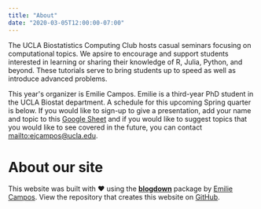```yaml
---
title: "About"
date: "2020-03-05T12:00:00-07:00"
---
```


The UCLA Biostatistics Computing Club hosts casual seminars focusing on computational topics. We apsire to encourage and support students interested in learning or sharing their knowledge of R, Julia, Python, and beyond. These tutorials serve to bring students up to speed as well as introduce advanced problems. 

This year's organizer is Emilie Campos. Emilie is a third-year PhD student in the UCLA Biostat department. A schedule for this upcoming Spring quarter is below. If you would like to sign-up to give a presentation, add your name and topic to this [Google Sheet]() and if you would like to suggest topics that you would like to see covered in the future, you can contact <mailto:ejcampos@ucla.edu>.

# About our site

This website was built with :heart: using the [**blogdown**](https://github.com/rstudio/blogdown) package by [Emilie Campos](https://emjcampos.netlify.com). View the repository that creates this website on [GitHub](https://github.com/emjcampos/ucla-biostat-computing-club). 